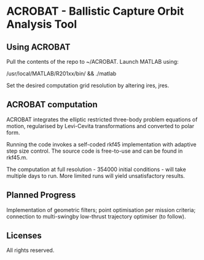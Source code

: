 # ACROBAT - Ballistic Capture Orbit Analysis Tool

## Using ACROBAT

Pull the contents of the repo to ~/ACROBAT. Launch MATLAB using:

/usr/local/MATLAB/R201xx/bin/ && ./matlab

Set the desired computation grid resolution by altering ires, jres.

## ACROBAT computation

ACROBAT integrates the elliptic restricted three-body problem equations of motion, regularised by Levi-Cevita transformations and converted to polar form. 

Running the code invokes a self-coded rkf45 implementation with adaptive step size control. The source code is free-to-use and can be found in rkf45.m.

The computation at full resolution - 354000 initial conditions - will take multiple days to run. More limited runs will yield unsatisfactory results.

## Planned Progress

Implementation of geometric filters; point optimisation per mission criteria; connection to multi-swingby low-thrust trajectory optimiser (to follow).

## Licenses

All rights reserved. 

